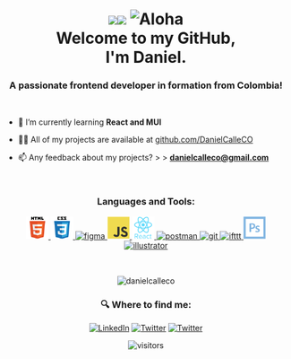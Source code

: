 <h1 align="center"><img src="https://media.giphy.com/media/hvRJCLFzcasrR4ia7z/giphy.gif" height="40px"><img
        src="https://c.tenor.com/eT_e-q0D5xoAAAAi/long-livethe-blob-sunglasses.gif" height="50px"> <img
        src="https://github.com/alansmathew/alansmathew/raw/master/lang.gif" height="50px" alt="Aloha" />
    </br>Welcome to
    my GitHub,</br> I'm Daniel.</br>
</h1>
<h3 align="center">A passionate frontend developer in formation from Colombia!</h3>
<p align="left"></p>
</br>


   - 🌱 I’m currently learning **React and MUI**
    
   - 👨‍💻 All of my projects are available at [github.com/DanielCalleCO](github.com/DanielCalleCO)
    
   - 📫 Any feedback about my projects? > > **danielcalleco@gmail.com**

</br>
<h3 align="center">Languages and Tools:</h3>
<p align="center">
    <a href="https://www.w3.org/html/" target="_blank" rel="noreferrer">
        <img src="https://raw.githubusercontent.com/devicons/devicon/master/icons/html5/html5-original-wordmark.svg"
            alt="html5" width="40" height="40" />
    </a>
    <a href="https://www.w3schools.com/css/" target="_blank" rel="noreferrer">
        <img src="https://raw.githubusercontent.com/devicons/devicon/master/icons/css3/css3-original-wordmark.svg"
            alt="css3" width="40" height="40" />
    </a>
    <a href="https://www.figma.com/" target="_blank" rel="noreferrer">
        <img src="https://www.vectorlogo.zone/logos/figma/figma-icon.svg" alt="figma" width="40" height="40" />
    </a>
    <a href="https://developer.mozilla.org/en-US/docs/Web/JavaScript" target="_blank" rel="noreferrer">
        <img src="https://raw.githubusercontent.com/devicons/devicon/master/icons/javascript/javascript-original.svg"
            alt="javascript" width="40" height="40" />
    </a>
    <a href="https://reactjs.org/" target="_blank" rel="noreferrer">
        <img src="https://raw.githubusercontent.com/devicons/devicon/master/icons/react/react-original-wordmark.svg"
            alt="react" width="40" height="40" />
    </a>
    <a href="https://postman.com" target="_blank" rel="noreferrer">
        <img src="https://www.vectorlogo.zone/logos/getpostman/getpostman-icon.svg" alt="postman" width="40"
            height="40" />
    </a>
    <a href="https://git-scm.com/" target="_blank" rel="noreferrer">
        <img src="https://www.vectorlogo.zone/logos/git-scm/git-scm-icon.svg" alt="git" width="40" height="40" />
    </a>
    <a href="https://ifttt.com/" target="_blank" rel="noreferrer">
        <img src="https://www.vectorlogo.zone/logos/ifttt/ifttt-ar21.svg" alt="ifttt" width="40" height="40" />
    </a>
    <a href="https://www.photoshop.com/en" target="_blank" rel="noreferrer">
        <img src="https://raw.githubusercontent.com/devicons/devicon/master/icons/photoshop/photoshop-line.svg"
            alt="photoshop" width="40" height="40" />
    </a>
    <a href="https://www.adobe.com/in/products/illustrator.html" target="_blank" rel="noreferrer">
        <img src="https://www.vectorlogo.zone/logos/adobe_illustrator/adobe_illustrator-icon.svg" alt="illustrator"
            width="40" height="40" />
    </a>
</p>

<br />
<p align="center"><img align="center"
        src="https://github-readme-stats.vercel.app/api/top-langs?username=danielcalleco&show_icons=true&locale=en&layout=compact&theme=github_dark"
        alt="danielcalleco" />
</p>

<h3 align="center">🔍 Where to find me:</h3>
<p align="center">
    <a href="https://linkedin.com/in/danielcalleco" target="blank"><img src="https://img.shields.io/badge/linkedin-282C34?logo=linkedin&logoColor=0a66c2" alt="LinkedIn" title="LinkedIn" height="25" /></a>
        <a href="https://twitter.com/danielcalleco" target="blank"><img src="https://img.shields.io/badge/Twitter-282C34?logo=twitter&logoColor=03a9f4" alt="Twitter" title="Twitter" height="25"/></a>
    <a href="https://codesandbox.io/u/DanielCalleCO" target="blank"><img src="https://img.shields.io/badge/codesandbox-282C34?logo=codesandbox&logoColor=ffffff" alt="Twitter" title="Twitter" height="25"/></a>
</p>

<p align="center"> <img
        src="https://komarev.com/ghpvc/?username=danielcalleco&label=Profile%20views&color=0e75b6&style=flat"
        alt="visitors" height="25"/> </p>

